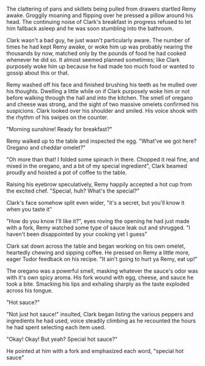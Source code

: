 The clattering of pans and skillets being pulled from drawers startled
Remy awake. Groggily moaning and flipping over he pressed a pillow
around his head. The continuing noise of Clark's breakfast in progress
refused to let him fallback asleep and he was soon stumbling into the
bathroom.

Clark wasn't a bad guy, he just wasn't particularly aware. The number of
times he had kept Remy awake, or woke him up was probably nearing the
thousands by now, matched only by the pounds of food he had cooked
whenever he did so. It almost seemed planned sometimes; like Clark
purposely woke him up because he had made too much food or wanted to
gossip about this or that.

Remy washed off his face and finished brushing his teeth as he mulled
over his thoughts. Dwelling a little while on if Clark purposely woke
him or not before walking through the hall and into the kitchen. The
smell of oregano and cheese was strong, and the sight of two massive
omelets confirmed his suspicions. Clark looked over his shoulder and
smiled. His voice shook with the rhythm of his swipes on the counter.

"Morning sunshine! Ready for breakfast?"

Remy walked up to the table and inspected the egg. "What've we got here?
Oregano and cheddar omelet?"

"Oh more than that! I folded some spinach in there. Chopped it real
fine, and mixed in the oregano, and a bit of my special ingredient",
Clark beamed proudly and hoisted a pot of coffee to the table.

Raising his eyebrow speculatively, Remy happily accepted a hot cup from
the excited chef. "Special, huh? What's the special?"

Clark's face somehow split even wider, "it's a secret, but you'll know
it when you taste it"

"How do you know I'll like it?", eyes roving the opening he had just
made with a fork, Remy watched some type of sauce leak out and shrugged.
"I haven't been disappointed by your cooking yet I guess"

Clark sat down across the table and began working on his own omelet,
heartedly chewing and sipping coffee. He pressed on Remy a little more,
eager Tudor feedback on his recipe. "It ain't going to hurt ya Remy, eat
up!"

The oregano was a powerful smell, masking whatever the sauce's odor was
with it's own spicy aroma. His fork wound with egg, cheese, and sauce he
took a bite. Smacking his lips and exhaling sharply as the taste
exploded across his tongue.

"Hot sauce?"

"Not just hot sauce!" insulted, Clark began listing the various peppers
and ingredients he had used, voice steadily climbing as he recounted the
hours he had spent selecting each item used.

"Okay! Okay! But yeah? Special hot sauce?"

He pointed at him with a fork and emphasized each word, "special hot
sauce"
